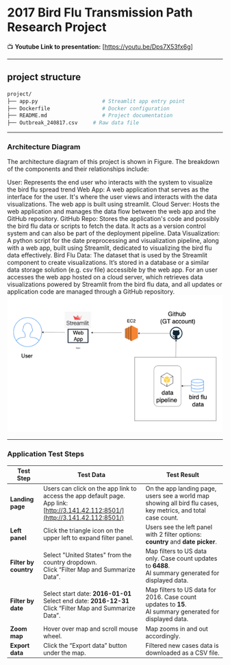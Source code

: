 # 2017 Bird Flu Transmission Path Research Project

📺 **Youtube Link to presentation:** [https://youtu.be/Dps7X53fx6g]

---
## project structure
```bash
project/
├── app.py                     # Streamlit app entry point
├── Dockerfile                 # Docker configuration
├── README.md                  # Project documentation
├── Outbreak_240817.csv     # Raw data file
```
---

### Architecture Diagram
The architecture diagram of this project is shown in Figure. The breakdown of the components and their relationships include:

User: Represents the end user who interacts with the system to visualize the bird flu spread trend
Web App: A web application that serves as the interface for the user. It's where the user views and interacts with the data visualizations. The web app is built using streamlit.
Cloud Server: Hosts the web application and manages the data flow between the web app and the GitHub repository.
GitHub Repo: Stores the application's code and possibly the bird flu data or scripts to fetch the data. It acts as a version control system and can also be part of the deployment pipeline.
Data Visualization: A python script for the date preprocessing and visualization pipeline, along with a web app, built using Streamlit, dedicated to visualizing the bird flu data effectively.
Bird Flu Data: The dataset that is used by the Streamlit component to create visualizations. It’s stored in a database or a similar data storage solution (e.g. csv file) accessible by the web app.
For an user accesses the web app hosted on a cloud server, which retrieves data visualizations powered by Streamlit from the bird flu data, and all updates or application code are managed through a GitHub repository.
![App Overview](diagram.png)

---
### Application Test Steps


| **Test Step**                    | **Test Data**                                                                                                           | **Test Result**                                                                                                                                               |
|----------------------------------|-------------------------------------------------------------------------------------------------------------------------|---------------------------------------------------------------------------------------------------------------------------------------------------------------|
| **Landing page**                | Users can click on the app link to access the app default page. <br> App link: [http://3.141.42.112:8501/](http://3.141.42.112:8501/) | On the app landing page, users see a world map showing all bird flu cases, key metrics, and total case count.                                                |
| **Left panel**                  | Click the triangle icon on the upper left to expand filter panel.                                                      | Users see the left panel with 2 filter options: **country** and **date picker**.                                                                              |
| **Filter by country**           | Select "United States" from the country dropdown.<br> Click “Filter Map and Summarize Data”.                            | Map filters to US data only. Case count updates to **6488**.<br>AI summary generated for displayed data.                                                      |
| **Filter by date**              | Select start date: **2016-01-01**<br> Select end date: **2016-12-31**<br> Click “Filter Map and Summarize Data”.         | Map filters to US data for 2016. Case count updates to **15**.<br>AI summary generated for displayed data.                                                    |
| **Zoom map**                    | Hover over map and scroll mouse wheel.                                                                                 | Map zooms in and out accordingly.                                                                                                                              |
| **Export data**                 | Click the “Export data” button under the map.                                                                          | Filtered new cases data is downloaded as a CSV file.                                                                                                          |

